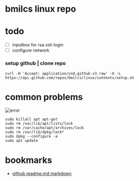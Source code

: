 # **bmilcs linux repo**

# **todo**
- [ ] inputbox for rsa ssh login
- [ ] configure network

### setup github | clone repo

`curl -H 'Accept: application/vnd.github.v3.raw' -O -L https://api.github.com/repos/bmilcs/linux/contents/setup.sh`

# **common problems**

![error](https://i.imgur.com/5Om2naZ.png)    

    sudo killall apt apt-get
    sudo rm /var/lib/apt/lists/lock
    sudo rm /var/cache/apt/archives/lock
    sudo rm /var/lib/dpkg/lock*
    sudo dpkg --configure -a
    sudo apt update

# bookmarks
- [github readme.md markdown](https://github.com/adam-p/markdown-here/wiki/Markdown-Cheatsheet)
